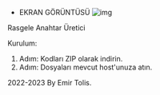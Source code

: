 * EKRAN GÖRÜNTÜSÜ
![img](http://124m241m.2.rei2.simg.Ctop.92g.c2.cdn.yourimg2.sapis201.net/img/urls&G/oos_912591_12412_124124_124124_512521.jpeg)

Rasgele Anahtar Üretici

Kurulum:

1. Adım: Kodları ZIP olarak indirin.
2. Adım: Dosyaları mevcut host'unuza atın.

2022-2023 By Emir Tolis.
